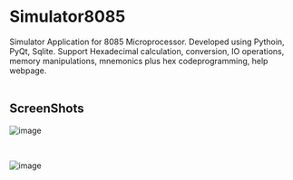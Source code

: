 # Simulator8085

Simulator Application for 8085 Microprocessor. Developed using Pythoin, PyQt, Sqlite. Support Hexadecimal calculation, conversion, IO operations, memory manipulations, mnemonics plus hex codeprogramming, help webpage.
<br><br>
## ScreenShots

![image](https://github.com/sunil12399/Simulator8085/assets/42585933/110214ff-4a10-4528-9362-240cc172dd67)

<br>

![image](https://github.com/sunil12399/Simulator8085/assets/42585933/a29f1259-f777-43f1-b678-72dd2930de93)

